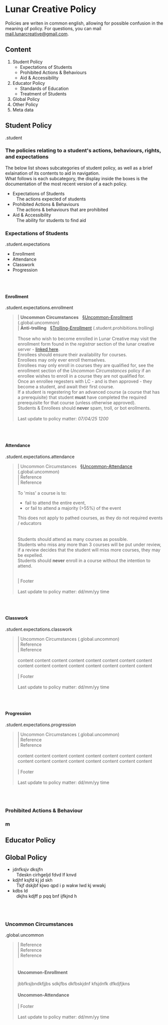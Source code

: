 # Lunar Creative Policy

Policies are writen in common english, allowing for possible confusion in the meaning of policy. For questions, you can mail [mail.lunarcreative@gmail.com](mailto:mail.lunarcreative@gmail.com).

## Content

1. Student Policy
    - Expectations of Students
    - Prohibited Actions & Behaviours
    - Aid & Accessibility
2. Educator Policy
    - Standards of Education
    - Treatment of Students
3. Global Policy
4. Other Policy
5. Meta data

## Student Policy

.student

### The policies relating to a student's actions, behaviours, rights, and expectations

The below list shows subcategories of student policy, as well as a brief exlaination of its contents to aid in navigation.  
What follows is each subcategory, the display inside the boxes is the documentation of the most recent version of a each policy.

- Expectations of Students  
&nbsp;&nbsp; The actions expected of students
- Prohibited Actions & Behaviours  
&nbsp;&nbsp; The actions & behaviours that are prohibited
- Aid & Accessibility  
&nbsp;&nbsp; The ability for students to find aid

### Expectations of Students

.student.expectations

- Enrollment
- Attendance
- Classwork
- Progression

&nbsp;  
&nbsp;

#### Enrollment

.student.expectations.enrollment  
> | **Uncommon Circumstances** &nbsp; [§Uncommon-Enrollment](#uncommon-enrollment) (.global.uncommon)  
> |  **Anti-trolling** &nbsp; [§Trolling-Enrollment](#m) (.student.prohibitions.trolling)  
> &nbsp;  
> Those who wish to become enrolled in Lunar Creative may visit the enrollment form found in the *registrar* section of the lunar creative server - [linked here](https://discord.gg/vKTzNrqJaM).  
> Enrollees should ensure their availability for courses.  
> Enrollees may only ever enroll themselves.  
> Enrollees may only enroll in courses they are qualified for, see the enrollment section of the *Uncommon Circumstances* policy if an enrollee wishes to enroll in a course they are not qualified for.  
> Once an enrollee regesters with LC - and is then approved - they become a student, and await their first course.  
> If a student is regestering for an advanced course (a course that has a prerequisite) that student **must** have completed the required prerequisite for that course (unless otherwise approved).  
> Students & Enrollees should **never** spam, troll, or bot erollments.  
> &nbsp;  
> Last update to policy matter: *07/04/25 1200*

&nbsp;  
&nbsp;

#### Attendance

.student.expectations.attendance
> | Uncommon Circumstances &nbsp; [§Uncommon-Attendance](#uncommon-attendance) (.global.uncommon)  
> | Reference  
> | Reference  
> &nbsp;  
> To 'miss' a course is to:  
>
> - fail to attend the entire event,
> - or fail to attend a majority (>55%) of the event
>  
> This does not apply to pathed courses, as they do not required events / educators  
> &nbsp;  
> &nbsp;  
> Students should attend as many courses as possible.  
> Students who miss any more than 3 courses will be put under review, if a review decides that the student will miss more courses, they may be expelled.  
> Students should **never** enroll in a course without the intention to attend.  
>   
> &nbsp;  
> | Footer  
> &nbsp;  
> Last update to policy matter: dd/mm/yy time

&nbsp;  
&nbsp;  

#### Classwork

.student.expectations.classwork
> | Uncommon Circumstances (.global.uncommon)  
> | Reference  
> | Reference  
> &nbsp;  
> content content content content content content content content content content content content content content content content  
> &nbsp;  
> | Footer  
> &nbsp;  
> Last update to policy matter: dd/mm/yy time

&nbsp;  
&nbsp;  

#### Progression

.student.expectations.progression
> | Uncommon Circumstances (.global.uncommon)  
> | Reference  
> | Reference  
> &nbsp;  
> content content content content content content content content content content content content content content content content  
> &nbsp;  
> | Footer  
> &nbsp;  
> Last update to policy matter: dd/mm/yy time

&nbsp;  
&nbsp;  

### Prohibited Actions & Behaviour

### m

## Educator Policy

## Global Policy

- jdnfksjv dksjfn  
&nbsp;&nbsp; Tdeskn cirhgeljd fdvd lf knvd
- kdjhf ksjfd kj jd skh  
&nbsp;&nbsp; Tkjf dskjbf kjwo qpd i p wakw lwd kj wwakj
- kdbs ld  
&nbsp;&nbsp; dkjhs kdjff p pqq bnf ijfkjnd h

&nbsp;  
&nbsp;  

### Uncommon Circumstances

.global.uncommon
> | Reference  
> | Reference  
> | Reference  
> &nbsp;  
>
> #### Uncommon-Enrollment  
>
> jbbfksjbndkfjjbs sdkjfbs dkfbskjdnf kfsjdnfk dfkdjfjkns
> &nbsp;  
>
> #### Uncommon-Attendance  
>
> | Footer  
> &nbsp;  
> Last update to policy matter: dd/mm/yy time

&nbsp;  
&nbsp;  
